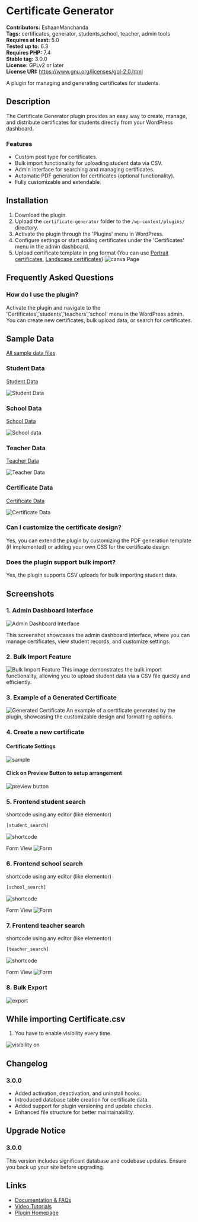 # Certificate Generator

**Contributors:** EshaanManchanda  
**Tags:** certificates, generator, students,school, teacher, admin tools  
**Requires at least:** 5.0  
**Tested up to:** 6.3  
**Requires PHP:** 7.4  
**Stable tag:** 3.0.0  
**License:** GPLv2 or later  
**License URI:** https://www.gnu.org/licenses/gpl-2.0.html

A plugin for managing and generating certificates for students.

## Description

The Certificate Generator plugin provides an easy way to create, manage, and distribute certificates for students directly from your WordPress dashboard.

### Features
- Custom post type for certificates.
- Bulk import functionality for uploading student data via CSV.
- Admin interface for searching and managing certificates.
- Automatic PDF generation for certificates (optional functionality).
- Fully customizable and extendable.

## Installation

1. Download the plugin.
2. Upload the `certificate-generator` folder to the `/wp-content/plugins/` directory.
3. Activate the plugin through the 'Plugins' menu in WordPress.
4. Configure settings or start adding certificates under the 'Certificates' menu in the admin dashboard.
5. Upload certificate template in png format (You can use [Portrait certificates](https://www.canva.com/templates/?category=tAFBBL5OE1A&doctype=TAEdwwJWdWc), [Landscape certificates](https://www.canva.com/templates/?category=tAFBBL5OE1A&doctype=TACTmE1fsnQ))
![canva Page](/assets/screenshots/canva.png)


## Frequently Asked Questions

### How do I use the plugin?
Activate the plugin and navigate to the 'Certificates','students','teachers','school' menu in the WordPress admin. You can create new certificates, bulk upload data, or search for certificates.

## Sample Data
[All sample data files](/assets/data/)

### Student Data
[Student Data](/assets/data/students.csv)

![Student Data](/assets/screenshots/excel-student-data.png)

### School Data
[School Data](/assets/data/school.csv)

![School data](/assets/screenshots/excel-school-data.png)

### Teacher Data
[Teacher Data](/assets/data/teacher.csv)

![Teacher Data](/assets/screenshots/excel-teacher-data.png)

### Certificate Data
[Certificate Data](/assets/data/certificates.csv)

![Certificate Data](/assets/screenshots/excel-certificate-data.png)

### Can I customize the certificate design?
Yes, you can extend the plugin by customizing the PDF generation template (if implemented) or adding your own CSS for the certificate design.

### Does the plugin support bulk import?
Yes, the plugin supports CSV uploads for bulk importing student data.

## Screenshots

### 1. Admin Dashboard Interface
![Admin Dashboard Interface](/assets/screenshots/Admin%20View.png)

This screenshot showcases the admin dashboard interface, where you can manage certificates, view student records, and customize settings.

### 2. Bulk Import Feature
![Bulk Import Feature](/assets/screenshots/bulk-import.png)
This image demonstrates the bulk import functionality, allowing you to upload student data via a CSV file quickly and efficiently.

### 3. Example of a Generated Certificate
![Generated Certificate](/assets/screenshots/sample-certificate.png)
An example of a certificate generated by the plugin, showcasing the customizable design and formatting options.

### 4. Create a new certificate 
#### Certificate Settings
![sample](/assets/screenshots/certificate-admin.png)
#### Click on Preview Button to setup arrangement
![preview button](/assets/screenshots/preview%20button.png)

### 5. Frontend student search

shortcode using any editor (like elementor)
```bash
[student_search]
```
![shortcode](/assets/screenshots/student%20shotcode.png)

Form View
![Form](/assets/screenshots/student%20search%20form.png)

### 6. Frontend school search

shortcode using any editor (like elementor)
```bash
[school_search]
```
![shortcode](/assets/screenshots/school%20shotcode.png)

Form View
![Form](/assets/screenshots/school%20search%20form.png)

### 7. Frontend teacher search

shortcode using any editor (like elementor)
```bash
[teacher_search]
```
![shortcode](/assets/screenshots/teacher%20shotcode.png)

Form View
![Form](/assets/screenshots/teacher%20search%20form.png)


### 8. Bulk Export 

![export](/assets/screenshots/export.png)


## While importing Certificate.csv

1. You have to enable visibility every time.

![visibility on](/assets/screenshots/visibility.png)


## Changelog

### 3.0.0
- Added activation, deactivation, and uninstall hooks.
- Introduced database table creation for certificate data.
- Added support for plugin versioning and update checks.
- Enhanced file structure for better maintainability.

## Upgrade Notice

### 3.0.0
This version includes significant database and codebase updates. Ensure you back up your site before upgrading.

## Links

- [Documentation & FAQs](https://github.com/EshaanManchanda/Certificate-Generator)
- [Video Tutorials](https://example.com/videos)
- [Plugin Homepage](https://github.com/EshaanManchanda/Certificate-Generator)
